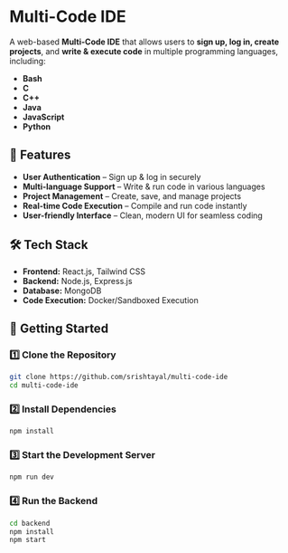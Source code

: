 # Multi-Code IDE  

A web-based **Multi-Code IDE** that allows users to **sign up, log in, create projects**, and **write & execute code** in multiple programming languages, including:  

- **Bash**  
- **C**  
- **C++**  
- **Java**  
- **JavaScript**  
- **Python**  

## 🚀 Features  

- **User Authentication** – Sign up & log in securely  
- **Multi-language Support** – Write & run code in various languages  
- **Project Management** – Create, save, and manage projects  
- **Real-time Code Execution** – Compile and run code instantly  
- **User-friendly Interface** – Clean, modern UI for seamless coding  

## 🛠️ Tech Stack  

- **Frontend:** React.js, Tailwind CSS  
- **Backend:** Node.js, Express.js  
- **Database:** MongoDB  
- **Code Execution:** Docker/Sandboxed Execution  

## 📌 Getting Started  

### 1️⃣ Clone the Repository  
```sh
git clone https://github.com/srishtayal/multi-code-ide
cd multi-code-ide
```

### 2️⃣ Install Dependencies  
```sh
npm install
```

### 3️⃣ Start the Development Server  
```sh
npm run dev
```

### 4️⃣ Run the Backend  
```sh
cd backend
npm install
npm start
```